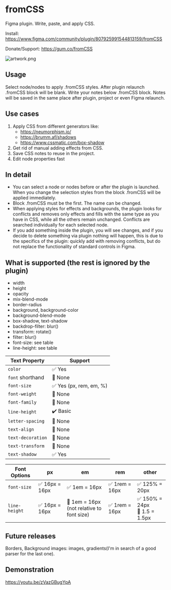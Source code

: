 # fromCSS

Figma plugin. Write, paste, and apply CSS.

Install: https://www.figma.com/community/plugin/807925991544813159/fromCSS

Donate/Support: https://gum.co/fromCSS

![artwork.png](https://i.imgur.com/UielVtc.png)

## Usage
Select node/nodes to apply .fromCSS styles. After plugin relaunch .fromCSS block will be blank.
Write your notes below .fromCSS block. Notes will be saved in the same place after plugin, project or even Figma relaunch.

## Use cases
1. Apply CSS from different generators like:
    * https://neumorphism.io/
    * https://brumm.af/shadows
    * https://www.cssmatic.com/box-shadow
2. Get rid of manual adding effects from CSS.
3. Save CSS notes to reuse in the project.
4. Edit node properties fast

## In detail
* You can select a node or nodes before or after the plugin is launched. When you change the selection styles from the block .fromCSS will be applied immediately.
* Block .fromCSS must be the first. The name can be changed.
* When applying styles for effects and backgrounds, the plugin looks for conflicts and removes only effects and fills with the same type as you have in CSS, while all the others remain unchanged. Conflicts are searched individually for each selected node.
* If you add something inside the plugin, you will see changes, and if you decide to delete something via plugin nothing will happen, this is due to the specifics of the plugin: quickly add with removing conflicts, but do not replace the functionality of standard controls in Figma.

## What is supported (the rest is ignored by the plugin)
* width
* height
* opacity
* mix-blend-mode
* border-radius
* background, background-color
* background-blend-mode
* box-shadow, text-shadow
* backdrop-filter: blur()
* transform: rotate()
* filter: blur()
* font-size: see table
* line-height: see table


| Text Property | Support |
| ----------- | ----------- |
| `color` | ✅ Yes |
| `font` shorthand | 🛑 None |
| `font-size` | ✅ Yes (px, rem, em, %) |
| `font-weight` | 🛑 None |
| `font-family` | 🛑 None |
| `line-height` | ✔️ Basic |
| `letter-spacing` | 🛑 None |
| `text-align` | 🛑 None |
| `text-decoration` | 🛑 None |
| `text-transform` | 🛑 None |
| `text-shadow` | ✅ Yes |


| Font Options | px | em | rem | other
| ----------- | ----------- | ----------- | ----------- | ----------- |
| `font-size` | ✅ 16px = 16px | ✅ 1em = 16px | ✅ 1rem = 16px | ✅ 125% = 20px | 
| `line-height` | ✅ 16px = 16px | 🛑 1em = 16px<br /> (not relative to font size) | ✅ 1rem = 16px | ✅ 150% = 24px<br /> 🛑 1.5 = 1.5px | 


## Future releases
Borders, Background images: images, gradients(I'm in search of a good parser for the last one).

## Demonstration
https://youtu.be/zVazGBugYpA
